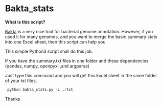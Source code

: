 # Bakta_stats

**What is this script?**

[Bakta](https://github.com/oschwengers/bakta) is a very nice tool for bacterial genome annotation. However, if you used it for many genomes, and you want to merge the basic summary stats  into one Excel sheet, then this script can help you.


This simple Python3 script shall do this job.

If you have the summary.txt files in one folder and these dependencies (pandas, numpy, openpyxl ,and argparse)

Just type this command and you will get this Excel sheet in the same folder of your txt files.

```python
 python bakta_stats.py -i ./txt
```

Thanks
